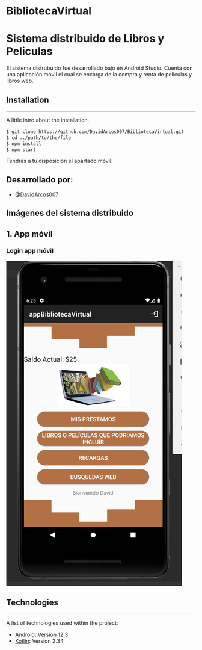 # BibliotecaVirtual
# Sistema distribuido de Libros y Peliculas

El sistema distrubuido fue desarrollado bajo en Android Studio. Cuenta con una aplicación móvil el cual se encarga de la compra y renta de peliculas y libros web. 

## Installation
***
A little intro about the installation. 
```
$ git clone https://github.com/DavidArcos007/BibliotecaVirtual.git
$ cd ../path/to/the/file
$ npm install
$ npm start
```
Tendrás a tu disposición el apartado móvil.

## Desarrollado por:

- [@DavidArcos007](https://github.com/DavidArcos007)



## Imágenes del sistema distribuido

## 1. App móvil
### Login app móvil

![App Screenshot](https://github.com/DavidArcos007/PortafolioWeb/blob/main/assets/images/biblioteca.png)



## Technologies
***
A list of technologies used within the project:
* [Android](https://example.com): Version 12.3 
* [Kotlin](https://example.com): Version 2.34


